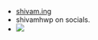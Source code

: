 * [shivam.ing](https://www.shivam.ing)
* shivamhwp on socials.
* ![](https://komarev.com/ghpvc/?username=shivamhwp&color=0D1116&style=flat&label=views&abbreviated=true)
